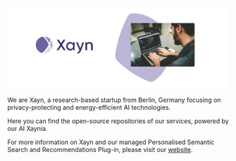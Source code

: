 ![alt text](../images/github-banner.png)

We are Xayn, a research-based startup from Berlin, Germany focusing on privacy-protecting and energy-efficient AI technologies.

Here you can find the open-source repositories of our services, powered by our AI Xaynia.

For more information on Xayn and our managed Personalised Semantic Search and Recommendations Plug-in, please visit our [website](https://www.xayn.com).
